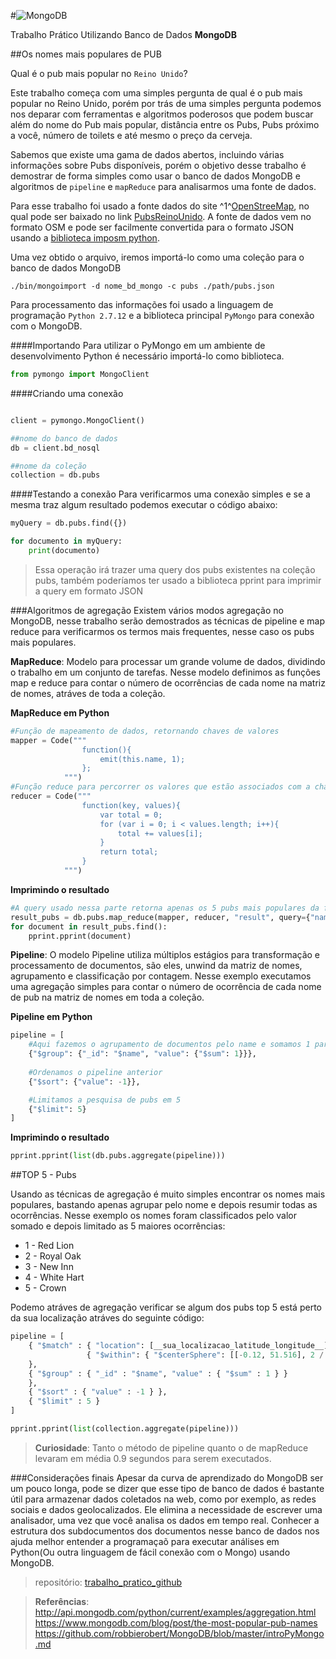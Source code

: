#![MongoDB](https://webassets.mongodb.com/_com_assets/cms/MongoDB-Logo-5c3a7405a85675366beb3a5ec4c032348c390b3f142f5e6dddf1d78e2df5cb5c.png  "MongoDB")

Trabalho Prático Utilizando Banco de Dados **MongoDB**

##Os nomes mais populares de PUB

Qual é o pub mais popular no `Reino Unido`?

Este trabalho começa com uma simples pergunta de qual é o pub mais popular no Reino Unido, porém por trás de uma simples pergunta podemos nos deparar com ferramentas e algoritmos poderosos que podem buscar além do nome do Pub mais popular, distância entre os Pubs, Pubs próximo a você, número de toilets e até mesmo o preço da cerveja.

Sabemos que existe uma gama de dados abertos, incluindo várias informações sobre Pubs disponíveis, porém o objetivo desse trabalho é demostrar de forma simples como usar o banco de dados MongoDB e algoritmos de `pipeline` e `mapReduce` para analisarmos uma fonte de dados.

Para esse trabalho foi usado a fonte dados do site ^1^[OpenStreeMap](http://www.openstreetmap.org), no qual pode ser baixado no link [PubsReinoUnido](http://www.overpass-api.de/api/xapi?*[amenity=pub][bbox=-10.5,49.78,1.78,59]). A fonte de dados vem no formato OSM e pode ser facilmente convertida para o formato JSON usando a [biblioteca imposm python](https://imposm.org/).

Uma vez obtido o arquivo, iremos importá-lo como uma coleção para o banco de dados MongoDB

	./bin/mongoimport -d nome_bd_mongo -c pubs ./path/pubs.json

Para processamento das informações foi usado a linguagem de programação `Python 2.7.12` e a biblioteca principal `PyMongo` para conexão com o MongoDB.

####Importando
Para utilizar o PyMongo em um ambiente de desenvolvimento Python é necessário importá-lo como biblioteca.

```python
from pymongo import MongoClient
```
####Criando uma conexão
```python

client = pymongo.MongoClient()

##nome do banco de dados
db = client.bd_nosql 

##nome da coleção
collection = db.pubs
```

####Testando a conexão
Para verificarmos uma conexão simples e se a mesma traz algum resultado podemos executar o código abaixo:

```python
myQuery = db.pubs.find({})

for documento in myQuery:
	print(documento)
```
>Essa operação irá trazer uma query dos pubs existentes na coleção pubs, também poderíamos ter usado a biblioteca pprint para imprimir a query em formato JSON

###Algoritmos de agregação
Existem vários modos agregação no MongoDB, nesse trabalho serão demostrados as técnicas de pipeline e map reduce para verificarmos os termos mais frequentes, nesse caso os pubs mais populares.

**MapReduce**: Modelo para processar um grande volume de dados, dividindo o trabalho em um conjunto de tarefas. Nesse modelo definimos as funções map e reduce para contar o número de ocorrências de cada nome na matriz de nomes, atráves de toda a coleção.

**MapReduce em Python**
```python
#Função de mapeamento de dados, retornando chaves de valores
mapper = Code("""
				function(){
					emit(this.name, 1);
				};
			""")
#Função reduce para percorrer os valores que estão associados com a chave(mapper)
reducer = Code("""
				function(key, values){
					var total = 0;
					for (var i = 0; i < values.length; i++){
						total += values[i];
					}
					return total;
				}
			""")
```
**Imprimindo o resultado**
```python
#A query usado nessa parte retorna apenas os 5 pubs mais populares da fonte de dados utilizado
result_pubs = db.pubs.map_reduce(mapper, reducer, "result", query={"name": {"$lt":5}})
for document in result_pubs.find():
	pprint.pprint(document)
```
**Pipeline**: O modelo Pipeline utiliza múltiplos estágios para transformação e processamento de documentos, são eles, unwind da matriz de nomes, agrupamento e classificação por contagem. Nesse exemplo executamos uma agregação simples para contar o número de ocorrência de cada nome de pub na matriz de nomes em toda a coleção.

**Pipeline em Python**

```python
pipeline = [
	#Aqui fazemos o agrupamento de documentos pelo name e somamos 1 para cada nome igual encontrado
	{"$group": {"_id": "$name", "value": {"$sum": 1}}},
  	
  	#Ordenamos o pipeline anterior
  	{"$sort": {"value": -1}},

  	#Limitamos a pesquisa de pubs em 5
  	{"$limit": 5}
]
```
**Imprimindo o resultado**
```python
pprint.pprint(list(db.pubs.aggregate(pipeline)))
```

##TOP 5 - Pubs

Usando as técnicas de agregação é muito simples encontrar os nomes mais populares, bastando apenas agrupar pelo nome e depois resumir todas as ocorrências. Nesse exemplo os nomes foram classificados pelo valor somado e depois limitado as 5 maiores ocorrências:

+ 1 - Red Lion
+ 2 - Royal Oak
+ 3 - New Inn
+ 4 - White Hart
+ 5 - Crown

Podemo atráves de agregação verificar se algum dos pubs top 5 está perto da sua localização atráves do seguinte código:
```python
pipeline = [
	{ "$match" : { "location": [__sua_localizacao_latitude_longitude__]
                 { "$within": { "$centerSphere": [[-0.12, 51.516], 2 / 3959] }}}
    },
    { "$group" : { "_id" : "$name", "value" : { "$sum" : 1 } }
    },
    { "$sort" : { "value" : -1 } },
    { "$limit" : 5 }
]

pprint.pprint(list(collection.aggregate(pipeline)))
```

>**Curiosidade**: Tanto o método de pipeline quanto o de mapReduce levaram em média 0.9 segundos para serem executados.

###Considerações finais
Apesar da curva de aprendizado do MongoDB ser um pouco longa, pode se dizer que esse tipo de banco de dados é bastante útil para armazenar dados coletados na web, como por exemplo, as redes sociais e dados geolocalizados. Ele elimina a necessidade de escrever uma analisador, uma vez que você analisa os dados em tempo real. Conhecer a estrutura dos subdocumentos dos documentos nesse banco de dados nos ajuda melhor entender a programaçaõ para executar análises em Python(Ou outra linguagem de fácil conexão com o Mongo) usando MongoDB.

>repositório: [trabalho_pratico_github](https://github.com/alancarlosilva/Ciencias_De_Dados_Big_Data/tree/master/Banco%20de%20Dados%20NoSQL) 

>**Referências**: http://api.mongodb.com/python/current/examples/aggregation.html
https://www.mongodb.com/blog/post/the-most-popular-pub-names
https://github.com/robbierobert/MongoDB/blob/master/introPyMongo.md





